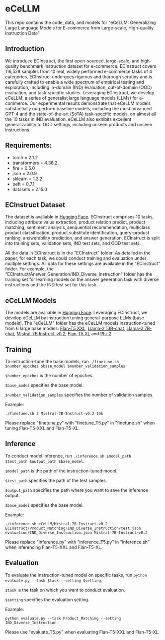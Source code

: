 # eCeLLM

This repo contains the code, data, and models for "eCeLLM: Generalizing Large Language Models for E-commerce from Large-scale, High-quality Instruction Data"

## Introduction
We introduce ECInstruct, 
the first open-sourced, large-scale, and high-quality benchmark instruction dataset for e-commerce.
ECInstruct covers 116,528 samples from 10 real, widely performed e-commerce tasks of 4 categories.
ECInstruct undergoes rigorous and thorough scrutiny and is carefully crafted to enable a wide spectrum of empirical testing and exploration, 
including in-domain (IND) evaluation, out-of-domain (OOD) evaluation, and task-specific studies.
Leveraging ECInstruct, we develop eCeLLM, a series of generalist large language models (LLMs) for e-commerce.
Our experimental results demonstrate that eCeLLM models substantially outperform baseline models, 
including the most advanced GPT-4 and
the state-of-the-art (SoTA) task-specific models, on almost
all the 10 tasks in IND evaluation.
eCeLLM also exhibits excellent generalizability to
OOD settings, including unseen products and unseen instructions

## Requirements:

* torch = 2.1.2
* transformers = 4.36.2
* fire = 0.5.0
* json = 2.0.9
* sklearn = 1.3.2
* peft = 0.7.1
* datasets = 2.15.0

## ECInstruct Dataset
The dataset is avaliable in [Hugging Face](https://huggingface.co/datasets/xin10/ECInstruct).
ECInstruct comprises 10 tasks, including attribute valua extraction, product relation predict,
product matching, sentiment analysis, senquential recommendation, multiclass product classification, product
substitute identification, query-product ranking, answerability prediction, and answer generation. 
ECInstruct is split into training sets, validation sets, IND
test sets, and OOD test sets.

All the data in ECInstruct is in the "ECInstruct" folder. As detailed in the paper, for each task, we could conduct training and evaluation under multiple settings. All data for these settings are available in the "ECInstruct" folder. For example, the "ECInstruct/Answer_Generation/IND_Diverse_Instruction" folder has the training set for learning models on the answer generation task with diverse instructions and the IND test set for this task.

## eCeLLM Models
The models are avaliable in [Hugging Face](https://huggingface.co/xin10).
Leveraging ECInstruct, we develop eCeLLM by instruction tuning general-purpose LLMs (base models).
The "eCeLLM" folder has the eCeLLM models instruction-tuned from 6 large base models: [Flan-T5 XXL](https://arxiv.org/abs/2210.11416), [Llama-2 13B-chat](https://arxiv.org/abs/2307.09288), [Llama-2 7B-chat](https://arxiv.org/abs/2307.09288), [Mistral-7B Instruct-v0.2](https://arxiv.org/abs/2310.06825), [Flan-T5 XL](https://arxiv.org/abs/2210.11416) and [Phi-2](https://www.microsoft.com/en-us/research/blog/phi-2-the-surprising-power-of-small-language-models/).

## Training
To instruction-tune the base models, run <code>./finetune.sh $number_epoches $base_model $number_validation_samples</code>

<code>$number_epoches</code> is the number of epoches.

<code>$base_model</code> specifies the base model.

<code>$number_validation_samples</code> specifies the number of validation samples.

Example:
```
./finetune.sh 3 Mistral-7B-Instruct-v0.2 10k
```

Please replace "finetune.py" with "finetune_T5.py" in "finetune.sh" when tuning Flan-T5-XXL and Flan-T5-XL.

## Inference
To conduct model inference, run <code>./inference.sh $model_path $test_path $output_path $base_model</code>.

<code>$model_path</code> is the path of the instruction-tuned model.

<code>$test_path</code> specifies the path of the test samples.

<code>$output_path</code> specifies the path where you want to save the inference output.

<code>$base_model</code> specifies the base model.

Example:
```
./inference.sh eCeLLM/Mistral-7B-Instruct-v0.2 ECInstruct/Product_Matching/IND_Diverse_Instruction/test.json evaluation/IND_Diverse_Instruction.json Mistral-7B-Instruct-v0.2
```

Please replace "inference.py" with "inference_T5.py" in "inference.sh" when inferencing Flan-T5-XXL and Flan-T5-XL.

## Evaluation
To evaluate the instruction-tuned model on specific tasks, run <code>python evaluate.py --task $task --setting $setting</code>.

<code>$task</code> is the task on which you want to conduct evaluation.

<code>$setting</code> specifies the evaluation setting.

Example:
```
python evaluate.py --task Product_Matching --setting IND_Diverse_Instruction
```

Please use "evaluate_T5.py" when evaluating Flan-T5-XXL and Flan-T5-XL.
